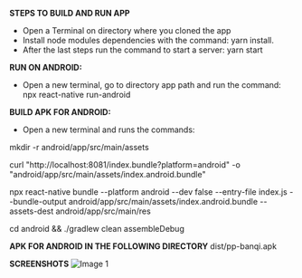 **STEPS TO BUILD AND RUN APP**

- Open a Terminal on directory where you cloned the app
- Install node modules dependencies with the command: yarn install.
- After the last steps run the command to start a server: yarn start


**RUN ON ANDROID:**
- Open a new terminal, go to directory app path and run the command: npx react-native run-android

**BUILD APK FOR ANDROID:**
- Open a new terminal and runs the commands:

mkdir -r android/app/src/main/assets

curl "http://localhost:8081/index.bundle?platform=android" -o "android/app/src/main/assets/index.android.bundle"

npx react-native bundle --platform android --dev false --entry-file index.js --bundle-output android/app/src/main/assets/index.android.bundle --assets-dest android/app/src/main/res

cd android && ./gradlew clean assembleDebug

**APK FOR ANDROID IN THE FOLLOWING DIRECTORY**
dist/pp-banqi.apk

**SCREENSHOTS**
![Image 1](https://i.ibb.co/5kmh23x/Screenshot-20210204-001059-banqi.jpg)